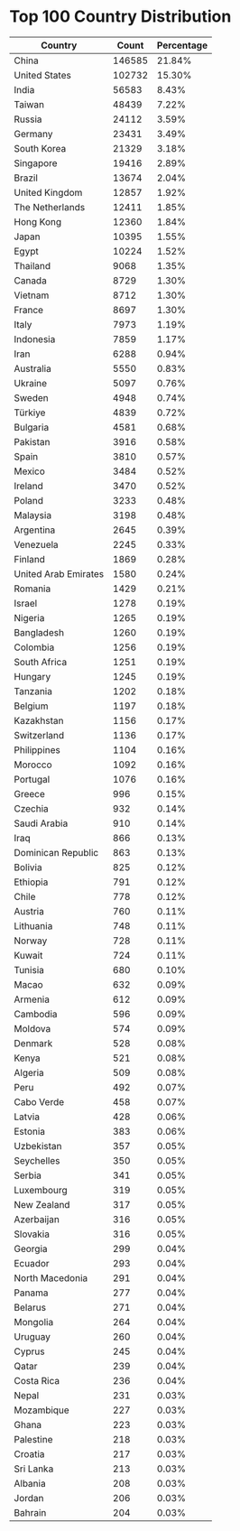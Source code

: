# Top 100 Country Distribution
| Country | Count | Percentage |
|----|----|----|
| China | 146585 | 21.84% |
| United States | 102732 | 15.30% |
| India | 56583 | 8.43% |
| Taiwan | 48439 | 7.22% |
| Russia | 24112 | 3.59% |
| Germany | 23431 | 3.49% |
| South Korea | 21329 | 3.18% |
| Singapore | 19416 | 2.89% |
| Brazil | 13674 | 2.04% |
| United Kingdom | 12857 | 1.92% |
| The Netherlands | 12411 | 1.85% |
| Hong Kong | 12360 | 1.84% |
| Japan | 10395 | 1.55% |
| Egypt | 10224 | 1.52% |
| Thailand | 9068 | 1.35% |
| Canada | 8729 | 1.30% |
| Vietnam | 8712 | 1.30% |
| France | 8697 | 1.30% |
| Italy | 7973 | 1.19% |
| Indonesia | 7859 | 1.17% |
| Iran | 6288 | 0.94% |
| Australia | 5550 | 0.83% |
| Ukraine | 5097 | 0.76% |
| Sweden | 4948 | 0.74% |
| Türkiye | 4839 | 0.72% |
| Bulgaria | 4581 | 0.68% |
| Pakistan | 3916 | 0.58% |
| Spain | 3810 | 0.57% |
| Mexico | 3484 | 0.52% |
| Ireland | 3470 | 0.52% |
| Poland | 3233 | 0.48% |
| Malaysia | 3198 | 0.48% |
| Argentina | 2645 | 0.39% |
| Venezuela | 2245 | 0.33% |
| Finland | 1869 | 0.28% |
| United Arab Emirates | 1580 | 0.24% |
| Romania | 1429 | 0.21% |
| Israel | 1278 | 0.19% |
| Nigeria | 1265 | 0.19% |
| Bangladesh | 1260 | 0.19% |
| Colombia | 1256 | 0.19% |
| South Africa | 1251 | 0.19% |
| Hungary | 1245 | 0.19% |
| Tanzania | 1202 | 0.18% |
| Belgium | 1197 | 0.18% |
| Kazakhstan | 1156 | 0.17% |
| Switzerland | 1136 | 0.17% |
| Philippines | 1104 | 0.16% |
| Morocco | 1092 | 0.16% |
| Portugal | 1076 | 0.16% |
| Greece | 996 | 0.15% |
| Czechia | 932 | 0.14% |
| Saudi Arabia | 910 | 0.14% |
| Iraq | 866 | 0.13% |
| Dominican Republic | 863 | 0.13% |
| Bolivia | 825 | 0.12% |
| Ethiopia | 791 | 0.12% |
| Chile | 778 | 0.12% |
| Austria | 760 | 0.11% |
| Lithuania | 748 | 0.11% |
| Norway | 728 | 0.11% |
| Kuwait | 724 | 0.11% |
| Tunisia | 680 | 0.10% |
| Macao | 632 | 0.09% |
| Armenia | 612 | 0.09% |
| Cambodia | 596 | 0.09% |
| Moldova | 574 | 0.09% |
| Denmark | 528 | 0.08% |
| Kenya | 521 | 0.08% |
| Algeria | 509 | 0.08% |
| Peru | 492 | 0.07% |
| Cabo Verde | 458 | 0.07% |
| Latvia | 428 | 0.06% |
| Estonia | 383 | 0.06% |
| Uzbekistan | 357 | 0.05% |
| Seychelles | 350 | 0.05% |
| Serbia | 341 | 0.05% |
| Luxembourg | 319 | 0.05% |
| New Zealand | 317 | 0.05% |
| Azerbaijan | 316 | 0.05% |
| Slovakia | 316 | 0.05% |
| Georgia | 299 | 0.04% |
| Ecuador | 293 | 0.04% |
| North Macedonia | 291 | 0.04% |
| Panama | 277 | 0.04% |
| Belarus | 271 | 0.04% |
| Mongolia | 264 | 0.04% |
| Uruguay | 260 | 0.04% |
| Cyprus | 245 | 0.04% |
| Qatar | 239 | 0.04% |
| Costa Rica | 236 | 0.04% |
| Nepal | 231 | 0.03% |
| Mozambique | 227 | 0.03% |
| Ghana | 223 | 0.03% |
| Palestine | 218 | 0.03% |
| Croatia | 217 | 0.03% |
| Sri Lanka | 213 | 0.03% |
| Albania | 208 | 0.03% |
| Jordan | 206 | 0.03% |
| Bahrain | 204 | 0.03% |
